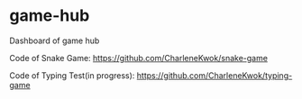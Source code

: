 # game-hub

Dashboard of game hub

Code of Snake Game: https://github.com/CharleneKwok/snake-game

Code of Typing Test(in progress): https://github.com/CharleneKwok/typing-game
